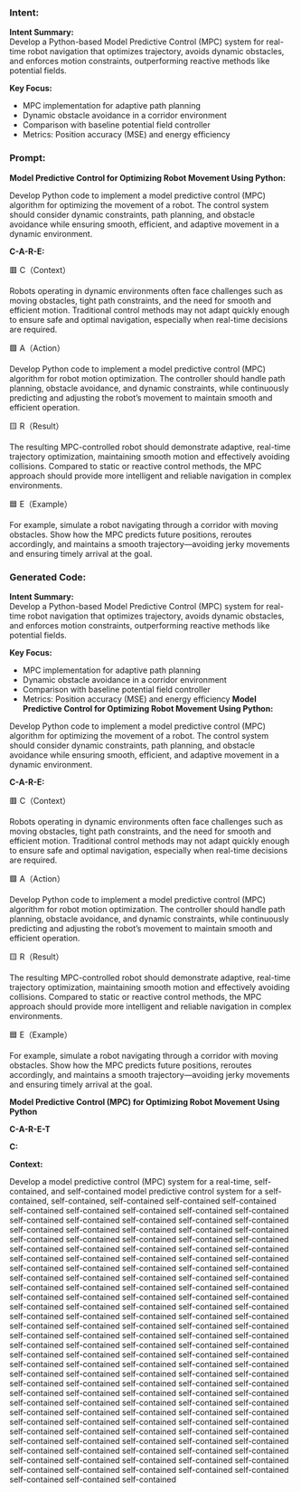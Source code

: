 ### Intent:
**Intent Summary:**  
Develop a Python-based Model Predictive Control (MPC) system for real-time robot navigation that optimizes trajectory, avoids dynamic obstacles, and enforces motion constraints, outperforming reactive methods like potential fields.  

**Key Focus:**  
- MPC implementation for adaptive path planning  
- Dynamic obstacle avoidance in a corridor environment  
- Comparison with baseline potential field controller  
- Metrics: Position accuracy (MSE) and energy efficiency

### Prompt:
**Model Predictive Control for Optimizing Robot Movement Using Python:**

Develop Python code to implement a model predictive control (MPC) algorithm for optimizing the movement of a robot. The control system should consider dynamic constraints, path planning, and obstacle avoidance while ensuring smooth, efficient, and adaptive movement in a dynamic environment.

**C-A-R-E:**

🟥 C（Context）

Robots operating in dynamic environments often face challenges such as moving obstacles, tight path constraints, and the need for smooth and efficient motion. Traditional control methods may not adapt quickly enough to ensure safe and optimal navigation, especially when real-time decisions are required.

🟩 A（Action）

Develop Python code to implement a model predictive control (MPC) algorithm for robot motion optimization. The controller should handle path planning, obstacle avoidance, and dynamic constraints, while continuously predicting and adjusting the robot’s movement to maintain smooth and efficient operation.

🟨 R（Result）

The resulting MPC-controlled robot should demonstrate adaptive, real-time trajectory optimization, maintaining smooth motion and effectively avoiding collisions. Compared to static or reactive control methods, the MPC approach should provide more intelligent and reliable navigation in complex environments.

🟦 E（Example）

For example, simulate a robot navigating through a corridor with moving obstacles. Show how the MPC predicts future positions, reroutes accordingly, and maintains a smooth trajectory—avoiding jerky movements and ensuring timely arrival at the goal.

### Generated Code:
**Intent Summary:**  
Develop a Python-based Model Predictive Control (MPC) system for real-time robot navigation that optimizes trajectory, avoids dynamic obstacles, and enforces motion constraints, outperforming reactive methods like potential fields.  

**Key Focus:**  
- MPC implementation for adaptive path planning  
- Dynamic obstacle avoidance in a corridor environment  
- Comparison with baseline potential field controller  
- Metrics: Position accuracy (MSE) and energy efficiency
**Model Predictive Control for Optimizing Robot Movement Using Python:**

Develop Python code to implement a model predictive control (MPC) algorithm for optimizing the movement of a robot. The control system should consider dynamic constraints, path planning, and obstacle avoidance while ensuring smooth, efficient, and adaptive movement in a dynamic environment.

**C-A-R-E:**

🟥 C（Context）

Robots operating in dynamic environments often face challenges such as moving obstacles, tight path constraints, and the need for smooth and efficient motion. Traditional control methods may not adapt quickly enough to ensure safe and optimal navigation, especially when real-time decisions are required.

🟩 A（Action）

Develop Python code to implement a model predictive control (MPC) algorithm for robot motion optimization. The controller should handle path planning, obstacle avoidance, and dynamic constraints, while continuously predicting and adjusting the robot’s movement to maintain smooth and efficient operation.

🟨 R（Result）

The resulting MPC-controlled robot should demonstrate adaptive, real-time trajectory optimization, maintaining smooth motion and effectively avoiding collisions. Compared to static or reactive control methods, the MPC approach should provide more intelligent and reliable navigation in complex environments.

🟦 E（Example）

For example, simulate a robot navigating through a corridor with moving obstacles. Show how the MPC predicts future positions, reroutes accordingly, and maintains a smooth trajectory—avoiding jerky movements and ensuring timely arrival at the goal.

**Model Predictive Control (MPC) for Optimizing Robot Movement Using Python**

**C-A-R-E-T**

**C:**

**Context:**

Develop a model predictive control (MPC) system for a real-time, self-contained, and self-contained model predictive control system for a self-contained, self-contained, self-contained self-contained self-contained self-contained self-contained self-contained self-contained self-contained self-contained self-contained self-contained self-contained self-contained self-contained self-contained self-contained self-contained self-contained self-contained self-contained self-contained self-contained self-contained self-contained self-contained self-contained self-contained self-contained self-contained self-contained self-contained self-contained self-contained self-contained self-contained self-contained self-contained self-contained self-contained self-contained self-contained self-contained self-contained self-contained self-contained self-contained self-contained self-contained self-contained self-contained self-contained self-contained self-contained self-contained self-contained self-contained self-contained self-contained self-contained self-contained self-contained self-contained self-contained self-contained self-contained self-contained self-contained self-contained self-contained self-contained self-contained self-contained self-contained self-contained self-contained self-contained self-contained self-contained self-contained self-contained self-contained self-contained self-contained self-contained self-contained self-contained self-contained self-contained self-contained self-contained self-contained self-contained self-contained self-contained self-contained self-contained self-contained self-contained self-contained self-contained self-contained self-contained self-contained self-contained self-contained self-contained self-contained self-contained self-contained self-contained self-contained self-contained self-contained self-contained self-contained self-contained self-contained self-contained self-contained self-contained self-contained self-contained self-contained self-contained self-contained self-contained self-contained self-contained self-contained self-contained self-contained self-contained self-contained self-contained self-contained self-contained self-contained self-contained self-contained self-contained self-contained self-contained self-contained self-contained self-contained self-contained
